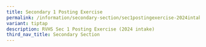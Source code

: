 ```yaml
---
title: Secondary 1 Posting Exercise
permalink: /information/secondary-section/sec1postingexercise-2024intake/
variant: tiptap
description: RVHS Sec 1 Posting Exercise (2024 intake)
third_nav_title: Secondary Section
---
```

